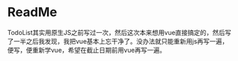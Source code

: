 # ReadMe

TodoList其实用原生JS之前写过一次，然后这次本来想用vue直接搞定的，然后写了一半之后我发现，我把vue基本上忘干净了。没办法就只能重新用js再写一遍，便写，便重新学vue，希望在截止日期前用vue再写一遍。
